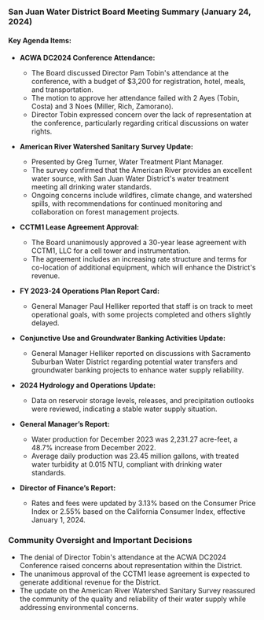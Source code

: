 ### San Juan Water District Board Meeting Summary (January 24, 2024)

#### Key Agenda Items:

- **ACWA DC2024 Conference Attendance:**
  - The Board discussed Director Pam Tobin's attendance at the conference, with a budget of $3,200 for registration, hotel, meals, and transportation.
  - The motion to approve her attendance failed with 2 Ayes (Tobin, Costa) and 3 Noes (Miller, Rich, Zamorano).
  - Director Tobin expressed concern over the lack of representation at the conference, particularly regarding critical discussions on water rights.

- **American River Watershed Sanitary Survey Update:**
  - Presented by Greg Turner, Water Treatment Plant Manager.
  - The survey confirmed that the American River provides an excellent water source, with San Juan Water District's water treatment meeting all drinking water standards.
  - Ongoing concerns include wildfires, climate change, and watershed spills, with recommendations for continued monitoring and collaboration on forest management projects.

- **CCTM1 Lease Agreement Approval:**
  - The Board unanimously approved a 30-year lease agreement with CCTM1, LLC for a cell tower and instrumentation.
  - The agreement includes an increasing rate structure and terms for co-location of additional equipment, which will enhance the District's revenue.

- **FY 2023-24 Operations Plan Report Card:**
  - General Manager Paul Helliker reported that staff is on track to meet operational goals, with some projects completed and others slightly delayed.

- **Conjunctive Use and Groundwater Banking Activities Update:**
  - General Manager Helliker reported on discussions with Sacramento Suburban Water District regarding potential water transfers and groundwater banking projects to enhance water supply reliability.

- **2024 Hydrology and Operations Update:**
  - Data on reservoir storage levels, releases, and precipitation outlooks were reviewed, indicating a stable water supply situation.

- **General Manager’s Report:**
  - Water production for December 2023 was 2,231.27 acre-feet, a 48.7% increase from December 2022.
  - Average daily production was 23.45 million gallons, with treated water turbidity at 0.015 NTU, compliant with drinking water standards.

- **Director of Finance’s Report:**
  - Rates and fees were updated by 3.13% based on the Consumer Price Index or 2.55% based on the California Consumer Index, effective January 1, 2024.

### Community Oversight and Important Decisions

- The denial of Director Tobin's attendance at the ACWA DC2024 Conference raised concerns about representation within the District.
- The unanimous approval of the CCTM1 lease agreement is expected to generate additional revenue for the District.
- The update on the American River Watershed Sanitary Survey reassured the community of the quality and reliability of their water supply while addressing environmental concerns.
